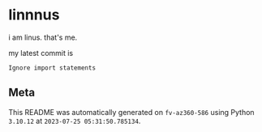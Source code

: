 # linnnus

i am linus. that's me.

my latest commit is

```
Ignore import statements
```

## Meta

This README was automatically generated on `fv-az360-586` using Python
`3.10.12` at `2023-07-25 05:31:50.785134`.
